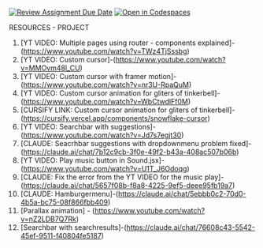 [![Review Assignment Due Date](https://classroom.github.com/assets/deadline-readme-button-22041afd0340ce965d47ae6ef1cefeee28c7c493a6346c4f15d667ab976d596c.svg)](https://classroom.github.com/a/OwWY7ss_)
[![Open in Codespaces](https://classroom.github.com/assets/launch-codespace-2972f46106e565e64193e422d61a12cf1da4916b45550586e14ef0a7c637dd04.svg)](https://classroom.github.com/open-in-codespaces?assignment_repo_id=18888107)

RESOURCES - PROJECT

1. [YT VIDEO: Multiple pages using router - components explained]-(https://www.youtube.com/watch?v=TWz4TjSssbg)
2. [YT VIDEO: Custom cursor]-(https://www.youtube.com/watch?v=MMOvm48l_CU)
3. [YT VIDEO: Custom cursor with framer motion]-(https://www.youtube.com/watch?v=nr3U-RpaQuM)
4. [YT VIDEO: Custom cursor animation for gliters of tinkerbell]-(https://www.youtube.com/watch?v=WbCtwdlFf0M)
5. [CURSIFY LINK: Custom cursor animation for gliters of tinkerbell]-(https://cursify.vercel.app/components/snowflake-cursor)
6. [YT VIDEO: Searchbar with suggestions]-(https://www.youtube.com/watch?v=Jd7s7egjt30)
7. [CLAUDE: Seacrhbar suggestions with dropdownmenu problem fixed]-(https://claude.ai/chat/7b12c9cb-3f0e-49f2-b43a-408ac507b06b)
8. [YT VIDEO: Play music button in Sound.jsx]-(https://www.youtube.com/watch?v=U1T_J6Odoqg)
9. [CLAUDE: Fix the error from the YT VIDEO for the music play]-(https://claude.ai/chat/5657f08b-f8a8-4225-9ef5-deee95fb19a7)
10. [CLAUDE: Hamburgermenu]-(https://claude.ai/chat/5ebbb0c2-70d0-4b5a-bc75-08f866fbb409)
11. [Parallax animation] - (https://www.youtube.com/watch?v=nZ2LDB7Q7Rk)
12. [Searchbar with searchresults]-(https://claude.ai/chat/76608c43-5542-45ef-9511-f40804fe5187)
